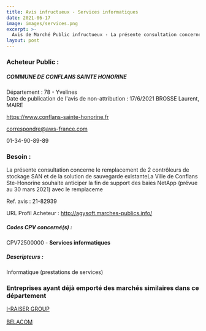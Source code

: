 ```yaml
---
title: Avis infructueux - Services informatiques
date: 2021-06-17
image: images/services.png
excerpt: >-
  Avis de Marché Public infructueux - La présente consultation concerne le remplacement de 2 contrôleurs de stockage SAN et de la solution de sauvegarde existanteLa Ville de Conflans Ste-Honorine souhaite anticiper la fin de support
layout: post
---
```


### Acheteur Public :
##### COMMUNE DE CONFLANS SAINTE HONORINE
Département : 78 - Yvelines<br/>
Date de publication de l'avis de non-attribution : 17/6/2021
BROSSE Laurent, MAIRE

https://www.conflans-sainte-honorine.fr

correspondre@aws-france.com

01-34-90-89-89
### Besoin :

La présente consultation concerne le remplacement de 2 contrôleurs de stockage SAN et de la solution de sauvegarde existanteLa Ville de Conflans Ste-Honorine souhaite anticiper la fin de support des baies NetApp (prévue au 30 mars 2021) avec le remplaceme

Ref. avis : 21-82939

URL Profil Acheteur : http://agysoft.marches-publics.info/

##### Codes CPV concerné(s) :
CPV72500000 - **Services informatiques** <br/>

##### Descripteurs :
Informatique (prestations de services) <br/>

### Entreprises ayant déjà emporté des marchés similaires dans ce département
<a href="/entreprise-572/siren-539250571">I-RAISER GROUP</a><br/><br/>
<a href="/entreprise-574/siren-753756717">BELACOM</a><br/><br/>
